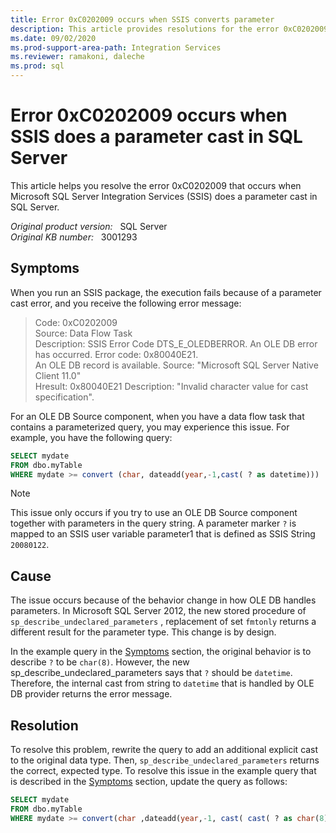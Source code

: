 ```yaml
---
title: Error 0xC0202009 occurs when SSIS converts parameter
description: This article provides resolutions for the error 0xC0202009 that occurs when SSIS does a parameter cast in SQL Server.
ms.date: 09/02/2020
ms.prod-support-area-path: Integration Services
ms.reviewer: ramakoni, daleche
ms.prod: sql
---
```

# Error 0xC0202009 occurs when SSIS does a parameter cast in SQL Server

This article helps you resolve the error 0xC0202009 that occurs when Microsoft SQL Server Integration Services (SSIS) does a parameter cast in SQL Server.

_Original product version:_ &nbsp; SQL Server  
_Original KB number:_ &nbsp; 3001293

## Symptoms

When you run an SSIS package, the execution fails because of a parameter cast error, and you receive the following error message:

> Code: 0xC0202009  
Source: Data Flow Task  
Description: SSIS Error Code DTS_E_OLEDBERROR. An OLE DB error has occurred. Error code: 0x80040E21.  
An OLE DB record is available. Source: "Microsoft SQL Server Native Client 11.0"  
Hresult: 0x80040E21 Description: "Invalid character value for cast specification".

For an OLE DB Source component, when you have a data flow task that contains a parameterized query, you may experience this issue. For example, you have the following query:

```sql
SELECT mydate
FROM dbo.myTable
WHERE mydate >= convert (char, dateadd(year,-1,cast( ? as datetime)))
```

> [!NOTE]
> This issue only occurs if you try to use an OLE DB Source component together with parameters in the query string. A parameter marker `?` is mapped to an SSIS user variable parameter1 that is defined as SSIS String `20080122`.

## Cause

The issue occurs because of the behavior change in how OLE DB handles parameters. In Microsoft SQL Server 2012, the new stored procedure of `sp_describe_undeclared_parameters` , replacement of set `fmtonly` returns a different result for the parameter type. This change is by design.

In the example query in the [Symptoms](#symptoms) section, the original behavior is to describe `?` to be `char(8)`. However, the new sp_describe_undeclared_parameters says that `?` should be `datetime`. Therefore, the internal cast from string to `datetime` that is handled by OLE DB provider returns the error message.

## Resolution

To resolve this problem, rewrite the query to add an additional explicit cast to the original data type. Then, `sp_describe_undeclared_parameters` returns the correct, expected type. To resolve this issue in the example query that is described in the [Symptoms](#symptoms) section, update the query as follows:

```sql
SELECT mydate
FROM dbo.myTable
WHERE mydate >= convert(char ,dateadd(year,-1, cast( cast( ? as char(8)) as datetime)))
```
